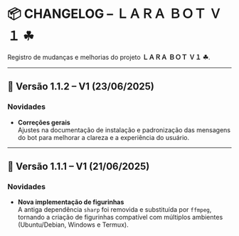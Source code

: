 # 📦 CHANGELOG – ＬＡＲＡ ＢＯＴ Ｖ１ ☘︎

Registro de mudanças e melhorias do projeto **ＬＡＲＡ ＢＯＴ Ｖ１ ☘︎**.

---

## 🔖 Versão 1.1.2 – V1 (23/06/2025)

### Novidades

- **Correções gerais**  
  Ajustes na documentação de instalação e padronização das mensagens do bot para melhorar a clareza e a experiência do usuário.

---

## 🔖 Versão 1.1.1 – V1 (21/06/2025)

### Novidades

- **Nova implementação de figurinhas**  
  A antiga dependência `sharp` foi removida e substituída por `ffmpeg`, tornando a criação de figurinhas compatível com múltiplos ambientes (Ubuntu/Debian, Windows e Termux).
